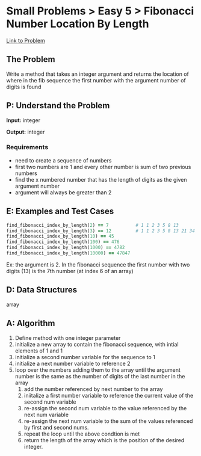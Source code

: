 # Small Problems > Easy 5 > Fibonacci Number Location By Length

[Link to Problem](https://launchschool.com/exercises/1ba53710)

## The Problem

Write a method that takes an integer argument and returns the location of where in the fib sequence the first number with the argument number of digits is found 

## P: Understand the Problem

**Input:** integer

**Output:** integer

### Requirements

- need to create a sequence of numbers
- first two numbers are 1 and every other number is sum of two previous numbers
- find the x numbered number that has the length of digits as the given argument number
- argument will always be greater than 2


## E: Examples and Test Cases

```ruby
find_fibonacci_index_by_length(2) == 7          # 1 1 2 3 5 8 13
find_fibonacci_index_by_length(3) == 12         # 1 1 2 3 5 8 13 21 34 55 89 144
find_fibonacci_index_by_length(10) == 45
find_fibonacci_index_by_length(100) == 476
find_fibonacci_index_by_length(1000) == 4782
find_fibonacci_index_by_length(10000) == 47847
```

Ex: the argument is 2. In the fibonacci sequence the first number with two digits (13) is the 7th number (at index 6 of an array)



## D: Data Structures

array


## A: Algorithm
1. Define method with one integer parameter
1. initialize a new array to contain the fibonacci sequence, with intial elements of 1 and 1
1. initialize a second number variable for the sequence to 1
1. initialize a next number variable to reference 2
5. loop over the numbers adding them to the array until the argument number is the same as the number of digits of the last number in the array
   1. add the number referenced by next number to the array
   2. iniitalize a first number variable to reference the current value of the second num variable
   3. re-assign the second num variable to the value referenced by the next num variable
   4. re-assign the next num variable to the sum of the values referenced by first and second nums.
   5. repeat the loop until the above condtion is met
   6. return the length of the array which is the position of the desired integer.